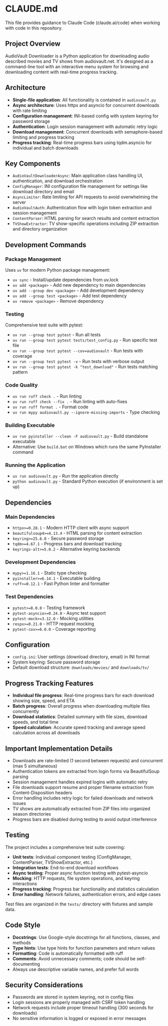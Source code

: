 # CLAUDE.md

This file provides guidance to Claude Code (claude.ai/code) when working with code in this repository.

## Project Overview

AudioVault Downloader is a Python application for downloading audio described movies and TV shows from audiovault.net. It's designed as a command-line tool with an interactive menu system for browsing and downloading content with real-time progress tracking.

## Architecture

- **Single-file application**: All functionality is contained in `audiovault.py`
- **Async architecture**: Uses httpx and asyncio for concurrent downloads with rate limiting
- **Configuration management**: INI-based config with system keyring for password storage
- **Authentication**: Login session management with automatic retry logic
- **Download management**: Concurrent downloads with semaphore-based limiting and progress tracking
- **Progress tracking**: Real-time progress bars using tqdm.asyncio for individual and batch downloads

## Key Components

- `AudioVaultDownloaderAsync`: Main application class handling UI, authentication, and download orchestration
- `ConfigManager`: INI configuration file management for settings like download directory and email
- `AsyncLimiter`: Rate limiting for API requests to avoid overwhelming the server
- `AudioVaultAuth`: Authentication flow with login token extraction and session management
- `ContentParser`: HTML parsing for search results and content extraction
- `TVShowExtractor`: TV show-specific operations including ZIP extraction and directory organization

## Development Commands

### Package Management
Uses `uv` for modern Python package management:
- `uv sync` - Install/update dependencies from uv.lock
- `uv add <package>` - Add new dependency to main dependencies
- `uv add --group dev <package>` - Add development dependency
- `uv add --group test <package>` - Add test dependency
- `uv remove <package>` - Remove dependency

### Testing
Comprehensive test suite with pytest:
- `uv run --group test pytest` - Run all tests
- `uv run --group test pytest tests/test_config.py` - Run specific test file
- `uv run --group test pytest --cov=audiovault` - Run tests with coverage
- `uv run --group test pytest -v` - Run tests with verbose output
- `uv run --group test pytest -k "test_download"` - Run tests matching pattern

### Code Quality
- `uv run ruff check .` - Run linting
- `uv run ruff check --fix .` - Run linting with auto-fixes
- `uv run ruff format .` - Format code
- `uv run mypy audiovault.py --ignore-missing-imports` - Type checking

### Building Executable
- `uv run pyinstaller --clean -F audiovault.py` - Build standalone executable
- Alternative: Use `build.bat` on Windows which runs the same PyInstaller command

### Running the Application
- `uv run audiovault.py` - Run the application directly
- `python audiovault.py` - Standard Python execution (if environment is set up)

## Dependencies

### Main Dependencies
- `httpx>=0.28.1` - Modern HTTP client with async support
- `beautifulsoup4>=4.13.4` - HTML parsing for content extraction
- `keyring>=25.6.0` - Secure password storage
- `tqdm>=4.67.1` - Progress bars and download tracking
- `keyrings-alt>=5.0.2` - Alternative keyring backends

### Development Dependencies
- `mypy>=1.16.1` - Static type checking
- `pyinstaller>=6.14.1` - Executable building
- `ruff>=0.12.1` - Fast Python linter and formatter

### Test Dependencies
- `pytest>=8.0.0` - Testing framework
- `pytest-asyncio>=0.24.0` - Async test support
- `pytest-mock>=3.12.0` - Mocking utilities
- `respx>=0.21.0` - HTTP request mocking
- `pytest-cov>=6.0.0` - Coverage reporting

## Configuration

- `config.ini`: User settings (download directory, email) in INI format
- System keyring: Secure password storage
- Default download structure: `downloads/movies/` and `downloads/tv/`

## Progress Tracking Features

- **Individual file progress**: Real-time progress bars for each download showing size, speed, and ETA
- **Batch progress**: Overall progress when downloading multiple files concurrently
- **Download statistics**: Detailed summary with file sizes, download speeds, and total time
- **Speed calculation**: Accurate speed tracking and average speed calculation across all downloads

## Important Implementation Details

- Downloads are rate-limited (1 second between requests) and concurrent (max 5 simultaneous)
- Authentication tokens are extracted from login forms via BeautifulSoup parsing
- Session management handles expired logins with automatic retry
- File downloads support resume and proper filename extraction from Content-Disposition headers
- Error handling includes retry logic for failed downloads and network issues
- TV shows are automatically extracted from ZIP files into organized season directories
- Progress bars are disabled during testing to avoid output interference

## Testing

The project includes a comprehensive test suite covering:
- **Unit tests**: Individual component testing (ConfigManager, ContentParser, TVShowExtractor, etc.)
- **Integration tests**: End-to-end download workflows
- **Async testing**: Proper async function testing with pytest-asyncio
- **Mocking**: HTTP requests, file system operations, and keyring interactions
- **Progress tracking**: Progress bar functionality and statistics calculation
- **Error handling**: Network failures, authentication errors, and edge cases

Test files are organized in the `tests/` directory with fixtures and sample data.

## Code Style

- **Docstrings**: Use Google-style docstrings for all functions, classes, and methods
- **Type hints**: Use type hints for function parameters and return values
- **Formatting**: Code is automatically formatted with ruff
- **Comments**: Avoid unnecessary comments; code should be self-documenting
- Always use descriptive variable names, and prefer full words

## Security Considerations

- Passwords are stored in system keyring, not in config files
- Login sessions are properly managed with CSRF token handling
- Network requests include proper timeout handling (300 seconds for downloads)
- No sensitive information is logged or exposed in error messages